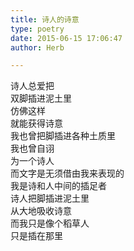 ```yaml
---  
title: 诗人的诗意  
type: poetry  
date: 2015-06-15 17:06:47  
author: Herb  

---  
```

诗人总爱把  
双脚插进泥土里  
仿佛这样  
就能获得诗意    
我也曾把脚插进各种土质里  
我也曾自诩  
为一个诗人    
而文字是无须借由我来表现的  
我是诗和人中间的插足者    
诗人把脚插进泥土里  
从大地吸收诗意  
而我只是像个稻草人  
只是插在那里